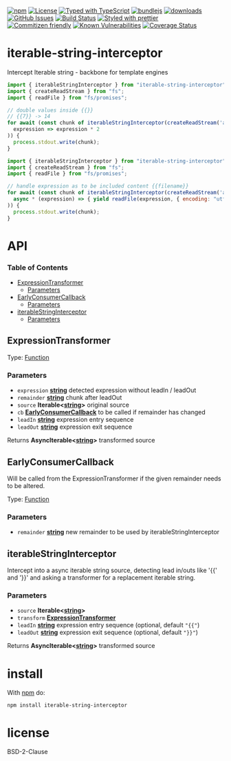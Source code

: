 [![npm](https://img.shields.io/npm/v/iterable-string-interceptor.svg)](https://www.npmjs.com/package/iterable-string-interceptor)
[![License](https://img.shields.io/badge/License-BSD%203--Clause-blue.svg)](https://opensource.org/licenses/BSD-3-Clause)
[![Typed with TypeScript](https://flat.badgen.net/badge/icon/Typed?icon=typescript\&label\&labelColor=blue\&color=555555)](https://typescriptlang.org)
[![bundlejs](https://deno.bundlejs.com/?q=iterable-string-interceptor\&badge=detailed)](https://bundlejs.com/?q=iterable-string-interceptor)
[![downloads](http://img.shields.io/npm/dm/iterable-string-interceptor.svg?style=flat-square)](https://npmjs.org/package/iterable-string-interceptor)
[![GitHub Issues](https://img.shields.io/github/issues/arlac77/iterable-string-interceptor.svg?style=flat-square)](https://github.com/arlac77/iterable-string-interceptor/issues)
[![Build Status](https://img.shields.io/endpoint.svg?url=https%3A%2F%2Factions-badge.atrox.dev%2Farlac77%2Fiterable-string-interceptor%2Fbadge\&style=flat)](https://actions-badge.atrox.dev/arlac77/iterable-string-interceptor/goto)
[![Styled with prettier](https://img.shields.io/badge/styled_with-prettier-ff69b4.svg)](https://github.com/prettier/prettier)
[![Commitizen friendly](https://img.shields.io/badge/commitizen-friendly-brightgreen.svg)](http://commitizen.github.io/cz-cli/)
[![Known Vulnerabilities](https://snyk.io/test/github/arlac77/iterable-string-interceptor/badge.svg)](https://snyk.io/test/github/arlac77/iterable-string-interceptor)
[![Coverage Status](https://coveralls.io/repos/arlac77/iterable-string-interceptor/badge.svg)](https://coveralls.io/github/arlac77/iterable-string-interceptor)

# iterable-string-interceptor

Intercept Iterable string - backbone for template engines

<!-- skip-example -->

```javascript
import { iterableStringInterceptor } from "iterable-string-interceptor";
import { createReadStream } from "fs";
import { readFile } from "fs/promises";

// double values inside {{}}
// {{7}} -> 14
for await (const chunk of iterableStringInterceptor(createReadStream('aFile', { encoding: "utf8" }),
  expression => expression * 2
)) {
  process.stdout.write(chunk);
}
```

```javascript
import { iterableStringInterceptor } from "iterable-string-interceptor";
import { createReadStream } from "fs";
import { readFile } from "fs/promises";

// handle expression as to be included content {{filename}}
for await (const chunk of iterableStringInterceptor(createReadStream('aFile', { encoding: "utf8" }),
  async * (expression) => { yield readFile(expression, { encoding: "utf8" }); }
)) {
  process.stdout.write(chunk);
}
```

# API

<!-- Generated by documentation.js. Update this documentation by updating the source code. -->

### Table of Contents

*   [ExpressionTransformer](#expressiontransformer)
    *   [Parameters](#parameters)
*   [EarlyConsumerCallback](#earlyconsumercallback)
    *   [Parameters](#parameters-1)
*   [iterableStringInterceptor](#iterablestringinterceptor)
    *   [Parameters](#parameters-2)

## ExpressionTransformer

Type: [Function](https://developer.mozilla.org/docs/Web/JavaScript/Reference/Statements/function)

### Parameters

*   `expression` **[string](https://developer.mozilla.org/docs/Web/JavaScript/Reference/Global_Objects/String)** detected expression without leadIn / leadOut
*   `remainder` **[string](https://developer.mozilla.org/docs/Web/JavaScript/Reference/Global_Objects/String)** chunk after leadOut
*   `source` **Iterable<[string](https://developer.mozilla.org/docs/Web/JavaScript/Reference/Global_Objects/String)>** original source
*   `cb` **[EarlyConsumerCallback](#earlyconsumercallback)** to be called if remainder has changed
*   `leadIn` **[string](https://developer.mozilla.org/docs/Web/JavaScript/Reference/Global_Objects/String)** expression entry sequence
*   `leadOut` **[string](https://developer.mozilla.org/docs/Web/JavaScript/Reference/Global_Objects/String)** expression exit sequence

Returns **AsyncIterable<[string](https://developer.mozilla.org/docs/Web/JavaScript/Reference/Global_Objects/String)>** transformed source

## EarlyConsumerCallback

Will be called from the ExpressionTransformer if the given remainder needs to be altered.

Type: [Function](https://developer.mozilla.org/docs/Web/JavaScript/Reference/Statements/function)

### Parameters

*   `remainder` **[string](https://developer.mozilla.org/docs/Web/JavaScript/Reference/Global_Objects/String)** new remainder to be used by iterableStringInterceptor

## iterableStringInterceptor

Intercept into a async iterable string source, detecting lead in/outs like '{{' and '}}'
and asking a transformer for a replacement iterable string.

### Parameters

*   `source` **Iterable<[string](https://developer.mozilla.org/docs/Web/JavaScript/Reference/Global_Objects/String)>**&#x20;
*   `transform` **[ExpressionTransformer](#expressiontransformer)**&#x20;
*   `leadIn` **[string](https://developer.mozilla.org/docs/Web/JavaScript/Reference/Global_Objects/String)** expression entry sequence (optional, default `"{{"`)
*   `leadOut` **[string](https://developer.mozilla.org/docs/Web/JavaScript/Reference/Global_Objects/String)** expression exit sequence (optional, default `"}}"`)

Returns **AsyncIterable<[string](https://developer.mozilla.org/docs/Web/JavaScript/Reference/Global_Objects/String)>** transformed source

# install

With [npm](http://npmjs.org) do:

```shell
npm install iterable-string-interceptor
```

# license

BSD-2-Clause
